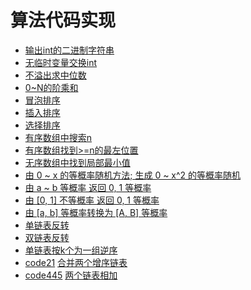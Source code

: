 # 算法代码实现

+ [输出int的二进制字符串](src/main/java/com/fwhat/algorithm/binary/PrintBinary.java)
+ [无临时变量交换int](src/main/java/com/fwhat/algorithm/Swap.java)
+ [不溢出求中位数](src/main/java/com/fwhat/algorithm/Mid.java)
+ [0~N的阶乘和](src/main/java/com/fwhat/algorithm/FactorialSum.java)
+ [冒泡排序](src/main/java/com/fwhat/algorithm/sort/BubbleSort.java)
+ [插入排序](src/main/java/com/fwhat/algorithm/sort/InsertSort.java)
+ [选择排序](src/main/java/com/fwhat/algorithm/sort/SelectSort.java)
+ [有序数组中搜索n](src/main/java/com/fwhat/algorithm/search/Search.java#searchInSortArray)
+ [有序数组找到>=n的最左位置](src/main/java/com/fwhat/algorithm/search/Search.java#searchThanMostLeftInSortArray)
+ [无序数组中找到局部最小值](src/main/java/com/fwhat/algorithm/search/Search.java#searchPartMinIndex)
+ [由 0 ~ x 的等概率随机方法; 生成 0 ~ x^2 的等概率随机](src/main/java/com/fwhat/algorithm/random/Random.java#xToPower2)
+ [由 a ~ b 等概率 返回 0, 1 等概率](src/main/java/com/fwhat/algorithm/random/Random.java#randomTo01)
+ [由 [0, 1] 不等概率 返回 0, 1 等概率](src/main/java/com/fwhat/algorithm/random/Random.java#random01To01)
+ [由 [a, b] 等概率转换为 [A, B] 等概率](src/main/java/com/fwhat/algorithm/random/Random.java#randomToRandom)
+ [单链表反转](src/main/java/com/fwhat/algorithm/list/List.java#reserve)
+ [双链表反转](src/main/java/com/fwhat/algorithm/list/List.java#DoubleReserve)
+ [单链表按k个为一组逆序](src/main/java/com/fwhat/algorithm/list/List.java#reserveGroupByK)
+ [code21](https://leetcode-cn.com/problems/merge-two-sorted-lists/submissions/) [合并两个增序链表](src/main/java/com/fwhat/algorithm/list/List.java#mergeTwoLists)
+ [code445](https://leetcode-cn.com/problems/merge-two-sorted-lists/submissions/) [两个链表相加](src/main/java/com/fwhat/algorithm/list/List.java#addTwoNumbers)
